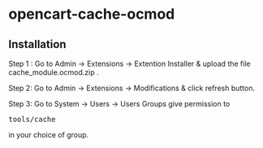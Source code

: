 # opencart-cache-ocmod

## Installation

Step 1 : Go to Admin -> Extensions -> Extention Installer 
& 
upload the file cache_module.ocmod.zip .


Step 2: Go to Admin -> Extensions -> Modifications 
&
click refresh button.

Step 3: Go to System -> Users -> Users Groups 
give permission to <pre>tools/cache</pre> in your choice of group.


